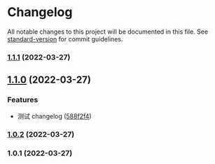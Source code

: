 # Changelog

All notable changes to this project will be documented in this file. See [standard-version](https://github.com/conventional-changelog/standard-version) for commit guidelines.

### [1.1.1](https://github.com/wzf1997/fly/compare/v1.1.0...v1.1.1) (2022-03-27)

## [1.1.0](https://github.com/wzf1997/fly/compare/v1.0.2...v1.1.0) (2022-03-27)

### Features

- 测试 changelog ([588f2f4](https://github.com/wzf1997/fly/commit/588f2f4bec6a2d5ee04a75482163eb39f60d5437))

### [1.0.2](https://github.com/wzf1997/fly/compare/v1.0.1...v1.0.2) (2022-03-27)

### 1.0.1 (2022-03-27)
